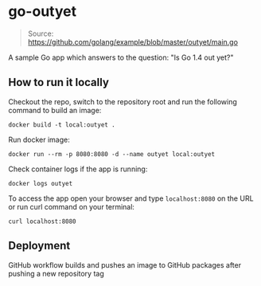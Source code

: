 # go-outyet

> Source: https://github.com/golang/example/blob/master/outyet/main.go

A sample Go app which answers to the question: "Is Go 1.4 out yet?"

## How to run it locally

Checkout the repo, switch to the repository root and run the following command to build an image:

```
docker build -t local:outyet .
```

Run docker image:
```
docker run --rm -p 8080:8080 -d --name outyet local:outyet
```

Check container logs if the app is running:
```
docker logs outyet
```

To access the app open your browser and type `localhost:8080` on the URL or run curl command on your terminal:
```
curl localhost:8080
```

## Deployment

GitHub workflow builds and pushes an image to GitHub packages after pushing a new repository tag
